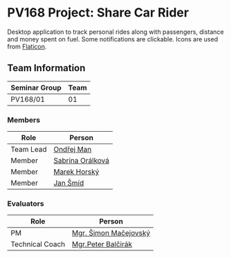 # PV168 Project: Share Car Rider

Desktop application to track personal rides along with passengers, distance and money spent on fuel. Some notifications
are clickable.
Icons are used from [Flaticon](https://www.flaticon.com/).

## Team Information

| Seminar Group | Team |
|---------------|------|
| PV168/01      | 01   |

### Members

| Role      | Person                                                   |
|-----------|----------------------------------------------------------|
| Team Lead | [Ondřej Man](https://is.muni.cz/auth/osoba/525025)       |
| Member    | [Sabrina Orálková](https://is.muni.cz/auth/osoba/525089) |
| Member    | [Marek Horský](https://is.muni.cz/auth/osoba/525245)     |
| Member    | [Jan Šmíd](https://is.muni.cz/auth/osoba/524816)         |

### Evaluators

| Role            | Person                                                        |
|-----------------|---------------------------------------------------------------|
| PM              | [Mgr. Šimon Mačejovský](https://is.muni.cz/auth/osoba/444140) |
| Technical Coach | [Mgr.Peter Balčirák](https://is.muni.cz/auth/osoba/422570)    |
